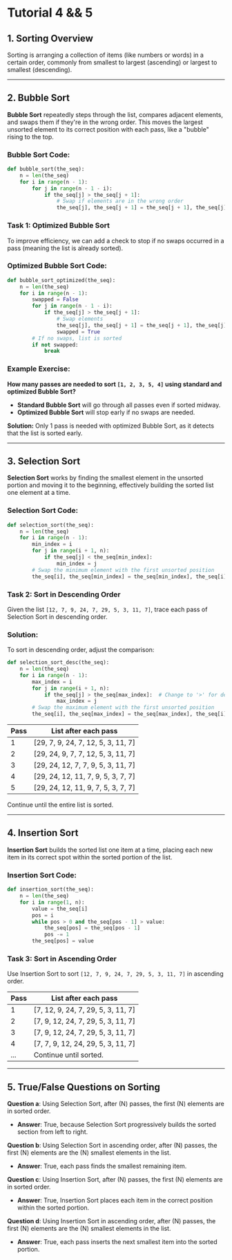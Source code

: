 # Tutorial 4 && 5

## 1. Sorting Overview
Sorting is arranging a collection of items (like numbers or words) in a certain order, commonly from smallest to largest (ascending) or largest to smallest (descending).

---

## 2. Bubble Sort

**Bubble Sort** repeatedly steps through the list, compares adjacent elements, and swaps them if they're in the wrong order. This moves the largest unsorted element to its correct position with each pass, like a "bubble" rising to the top.

### Bubble Sort Code:
```python
def bubble_sort(the_seq):
    n = len(the_seq)
    for i in range(n - 1):
        for j in range(n - 1 - i):
            if the_seq[j] > the_seq[j + 1]:
                # Swap if elements are in the wrong order
                the_seq[j], the_seq[j + 1] = the_seq[j + 1], the_seq[j]
```

### Task 1: Optimized Bubble Sort

To improve efficiency, we can add a check to stop if no swaps occurred in a pass (meaning the list is already sorted).

### Optimized Bubble Sort Code:
```python
def bubble_sort_optimized(the_seq):
    n = len(the_seq)
    for i in range(n - 1):
        swapped = False
        for j in range(n - 1 - i):
            if the_seq[j] > the_seq[j + 1]:
                # Swap elements
                the_seq[j], the_seq[j + 1] = the_seq[j + 1], the_seq[j]
                swapped = True
        # If no swaps, list is sorted
        if not swapped:
            break
```

### Example Exercise:
**How many passes are needed to sort `[1, 2, 3, 5, 4]` using standard and optimized Bubble Sort?**

- **Standard Bubble Sort** will go through all passes even if sorted midway.
- **Optimized Bubble Sort** will stop early if no swaps are needed.

**Solution:** Only 1 pass is needed with optimized Bubble Sort, as it detects that the list is sorted early.

---

## 3. Selection Sort

**Selection Sort** works by finding the smallest element in the unsorted portion and moving it to the beginning, effectively building the sorted list one element at a time.

### Selection Sort Code:
```python
def selection_sort(the_seq):
    n = len(the_seq)
    for i in range(n - 1):
        min_index = i
        for j in range(i + 1, n):
            if the_seq[j] < the_seq[min_index]:
                min_index = j
        # Swap the minimum element with the first unsorted position
        the_seq[i], the_seq[min_index] = the_seq[min_index], the_seq[i]
```

### Task 2: Sort in Descending Order

Given the list `[12, 7, 9, 24, 7, 29, 5, 3, 11, 7]`, trace each pass of Selection Sort in descending order.

### Solution:
To sort in descending order, adjust the comparison:
```python
def selection_sort_desc(the_seq):
    n = len(the_seq)
    for i in range(n - 1):
        max_index = i
        for j in range(i + 1, n):
            if the_seq[j] > the_seq[max_index]:  # Change to '>' for descending
                max_index = j
        # Swap the maximum element with the first unsorted position
        the_seq[i], the_seq[max_index] = the_seq[max_index], the_seq[i]
```

| Pass | List after each pass        |
|------|------------------------------|
| 1    | [29, 7, 9, 24, 7, 12, 5, 3, 11, 7] |
| 2    | [29, 24, 9, 7, 7, 12, 5, 3, 11, 7] |
| 3    | [29, 24, 12, 7, 7, 9, 5, 3, 11, 7] |
| 4    | [29, 24, 12, 11, 7, 9, 5, 3, 7, 7] |
| 5    | [29, 24, 12, 11, 9, 7, 5, 3, 7, 7] |

Continue until the entire list is sorted.

---

## 4. Insertion Sort

**Insertion Sort** builds the sorted list one item at a time, placing each new item in its correct spot within the sorted portion of the list.

### Insertion Sort Code:
```python
def insertion_sort(the_seq):
    n = len(the_seq)
    for i in range(1, n):
        value = the_seq[i]
        pos = i
        while pos > 0 and the_seq[pos - 1] > value:
            the_seq[pos] = the_seq[pos - 1]
            pos -= 1
        the_seq[pos] = value
```

### Task 3: Sort in Ascending Order

Use Insertion Sort to sort `[12, 7, 9, 24, 7, 29, 5, 3, 11, 7]` in ascending order.

| Pass | List after each pass                |
|------|-------------------------------------|
| 1    | [7, 12, 9, 24, 7, 29, 5, 3, 11, 7]  |
| 2    | [7, 9, 12, 24, 7, 29, 5, 3, 11, 7]  |
| 3    | [7, 9, 12, 24, 7, 29, 5, 3, 11, 7]  |
| 4    | [7, 7, 9, 12, 24, 29, 5, 3, 11, 7]  |
| ...  | Continue until sorted.              |

---

## 5. True/False Questions on Sorting

**Question a**: Using Selection Sort, after \(N\) passes, the first \(N\) elements are in sorted order.
- **Answer**: True, because Selection Sort progressively builds the sorted section from left to right.

**Question b**: Using Selection Sort in ascending order, after \(N\) passes, the first \(N\) elements are the \(N\) smallest elements in the list.
- **Answer**: True, each pass finds the smallest remaining item.

**Question c**: Using Insertion Sort, after \(N\) passes, the first \(N\) elements are in sorted order.
- **Answer**: True, Insertion Sort places each item in the correct position within the sorted portion.

**Question d**: Using Insertion Sort in ascending order, after \(N\) passes, the first \(N\) elements are the \(N\) smallest elements in the list.
- **Answer**: True, each pass inserts the next smallest item into the sorted portion.
